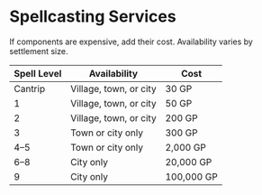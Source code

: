 # Spellcasting Services

If components are expensive, add their cost. Availability varies by settlement size.

| Spell Level | Availability | Cost |
|-------------|--------------|------|
| Cantrip | Village, town, or city | 30 GP |
| 1 | Village, town, or city | 50 GP |
| 2 | Village, town, or city | 200 GP |
| 3 | Town or city only | 300 GP |
| 4–5 | Town or city only | 2,000 GP |
| 6–8 | City only | 20,000 GP |
| 9 | City only | 100,000 GP |
